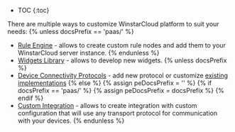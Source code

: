 
* TOC
{:toc}

There are multiple ways to customize WinstarCloud platform to suit your needs:
{% unless docsPrefix == 'paas/' %}
 - [Rule Engine](/docs/{{docsPrefix}}user-guide/contribution/rule-node-development/) - allows to create custom rule nodes and add them to your WinstarCloud server instance.
{% endunless %}
 - [Widgets Library](/docs/{{docsPrefix}}user-guide/contribution/widgets-development/) - allows to develop new widgets.
{% unless docsPrefix %}
 - [Device Connectivity Protocols](/docs/reference/protocols/) - add new protocol or customize [existing implementations](https://github.com/winstarcloud/winstarcloud/tree/master/transport)
{% else %}
{% assign peDocsPrefix = '' %}
{% if docsPrefix == 'paas/' %}
{% assign peDocsPrefix = docsPrefix %}
{% endif %}
 - [Custom Integration](/docs/{{peDocsPrefix}}user-guide/integrations/custom/) - allows to create integration with custom configuration that will use any transport protocol for communication with your devices.
{% endunless %}
